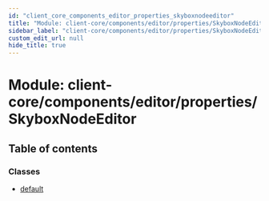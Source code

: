 ```yaml
---
id: "client_core_components_editor_properties_skyboxnodeeditor"
title: "Module: client-core/components/editor/properties/SkyboxNodeEditor"
sidebar_label: "client-core/components/editor/properties/SkyboxNodeEditor"
custom_edit_url: null
hide_title: true
---
```


# Module: client-core/components/editor/properties/SkyboxNodeEditor

## Table of contents

### Classes

- [default](../classes/client_core_components_editor_properties_skyboxnodeeditor.default.md)
